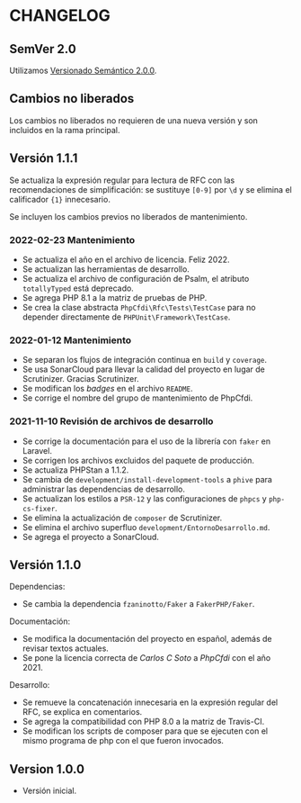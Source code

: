# CHANGELOG

## SemVer 2.0

Utilizamos [Versionado Semántico 2.0.0](SEMVER.md).

## Cambios no liberados

Los cambios no liberados no requieren de una nueva versión y son incluidos en la rama principal.

## Versión 1.1.1

Se actualiza la expresión regular para lectura de RFC con las recomendaciones de simplificación:
se sustituye `[0-9]` por `\d` y se elimina el calificador `{1}` innecesario. 

Se incluyen los cambios previos no liberados de mantenimiento.

### 2022-02-23 Mantenimiento

- Se actualiza el año en el archivo de licencia. Feliz 2022.
- Se actualizan las herramientas de desarrollo.
- Se actualiza el archivo de configuración de Psalm, el atributo `totallyTyped` está deprecado.
- Se agrega PHP 8.1 a la matriz de pruebas de PHP.
- Se crea la clase abstracta `PhpCfdi\Rfc\Tests\TestCase` para no depender directamente de `PHPUnit\Framework\TestCase`.

### 2022-01-12 Mantenimiento

- Se separan los flujos de integración continua en `build` y `coverage`.
- Se usa SonarCloud para llevar la calidad del proyecto en lugar de Scrutinizer. Gracias Scrutinizer.
- Se modifican los *badges* en el archivo `README`.
- Se corrige el nombre del grupo de mantenimiento de PhpCfdi.

### 2021-11-10 Revisión de archivos de desarrollo

- Se corrige la documentación para el uso de la librería con `faker` en Laravel.
- Se corrigen los archivos excluidos del paquete de producción.
- Se actualiza PHPStan a 1.1.2.
- Se cambia de `development/install-development-tools` a `phive` para administrar las dependencias de desarrollo.
- Se actualizan los estilos a `PSR-12` y las configuraciones de `phpcs` y `php-cs-fixer`.
- Se elimina la actualización de `composer` de Scrutinizer.
- Se elimina el archivo superfluo `development/EntornoDesarrollo.md`.
- Se agrega el proyecto a SonarCloud.

## Versión 1.1.0

Dependencias:

- Se cambia la dependencia `fzaninotto/Faker` a `FakerPHP/Faker`.

Documentación:

- Se modifica la documentación del proyecto en español, además de revisar textos actuales.
- Se pone la licencia correcta de *Carlos C Soto* a *PhpCfdi* con el año 2021.
  
Desarrollo:

- Se remueve la concatenación innecesaria en la expresión regular del RFC, se explica en comentarios.
- Se agrega la compatibilidad con PHP 8.0 a la matriz de Travis-CI.
- Se modifican los scripts de composer para que se ejecuten con el mismo programa de php con el que fueron invocados.

## Version 1.0.0

- Versión inicial.
